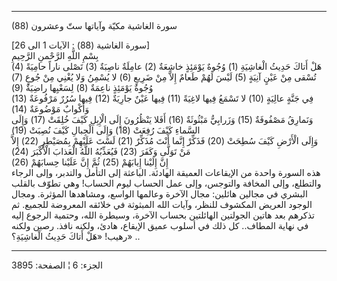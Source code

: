 ------------------------------------------------------------------------

(88) سورة الغاشية مكيّة وآياتها ستّ وعشرون  
  
\[سورة الغاشية (88) : الآيات 1 الى 26\]  
بِسْمِ اللَّهِ الرَّحْمنِ الرَّحِيمِ  
هَلْ أَتاكَ حَدِيثُ الْغاشِيَةِ (1) وُجُوهٌ يَوْمَئِذٍ خاشِعَةٌ (2) عامِلَةٌ ناصِبَةٌ (3) تَصْلى ناراً
حامِيَةً (4)  
تُسْقى مِنْ عَيْنٍ آنِيَةٍ (5) لَيْسَ لَهُمْ طَعامٌ إِلاَّ مِنْ ضَرِيعٍ (6) لا يُسْمِنُ وَلا يُغْنِي مِنْ
جُوعٍ (7) وُجُوهٌ يَوْمَئِذٍ ناعِمَةٌ (8) لِسَعْيِها راضِيَةٌ (9)  
فِي جَنَّةٍ عالِيَةٍ (10) لا تَسْمَعُ فِيها لاغِيَةً (11) فِيها عَيْنٌ جارِيَةٌ (12) فِيها سُرُرٌ
مَرْفُوعَةٌ (13) وَأَكْوابٌ مَوْضُوعَةٌ (14)  
وَنَمارِقُ مَصْفُوفَةٌ (15) وَزَرابِيُّ مَبْثُوثَةٌ (16) أَفَلا يَنْظُرُونَ إِلَى الْإِبِلِ كَيْفَ خُلِقَتْ
(17) وَإِلَى السَّماءِ كَيْفَ رُفِعَتْ (18) وَإِلَى الْجِبالِ كَيْفَ نُصِبَتْ (19)  
وَإِلَى الْأَرْضِ كَيْفَ سُطِحَتْ (20) فَذَكِّرْ إِنَّما أَنْتَ مُذَكِّرٌ (21) لَسْتَ عَلَيْهِمْ بِمُصَيْطِرٍ (22)
إِلاَّ مَنْ تَوَلَّى وَكَفَرَ (23) فَيُعَذِّبُهُ اللَّهُ الْعَذابَ الْأَكْبَرَ (24)  
إِنَّ إِلَيْنا إِيابَهُمْ (25) ثُمَّ إِنَّ عَلَيْنا حِسابَهُمْ (26)  
هذه السورة واحدة من الإيقاعات العميقة الهادئة. الباعثة إلى التأمل
والتدبر، وإلى الرجاء والتطلع، وإلى المخافة والتوجس، وإلى عمل الحساب ليوم
الحساب! وهي تطوّف بالقلب البشري في مجالين هائلين: مجال الآخرة وعالمها
الواسع، ومشاهدها المؤثرة. ومجال الوجود العريض المكشوف للنظر، وآيات الله
المبثوثة في خلائقه المعروضة للجميع. ثم تذكرهم بعد هاتين الجولتين
الهائلتين بحساب الآخرة، وسيطرة الله، وحتمية الرجوع إليه في نهاية
المطاف.. كل ذلك في أسلوب عميق الإيقاع، هادئ، ولكنه نافذ. رصين ولكنه
رهيب! «هَلْ أَتاكَ حَدِيثُ الْغاشِيَةِ؟» ..

------------------------------------------------------------------------

الجزء: 6 ¦ الصفحة: 3895
